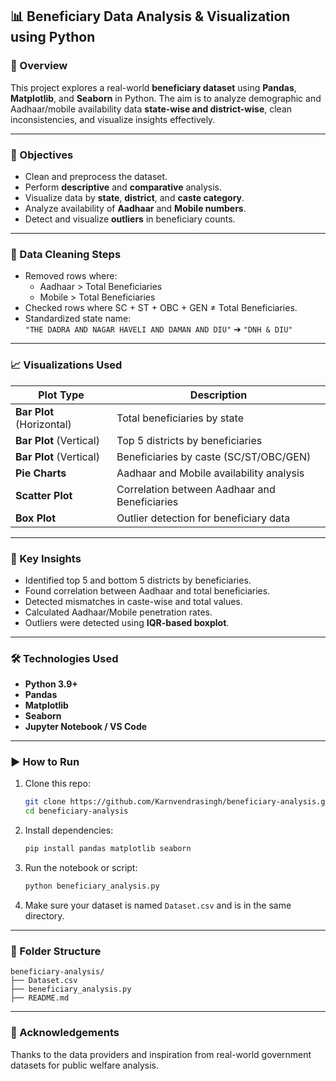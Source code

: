 
## 📊 Beneficiary Data Analysis & Visualization using Python

### 📝 Overview
This project explores a real-world **beneficiary dataset** using **Pandas**, **Matplotlib**, and **Seaborn** in Python. The aim is to analyze demographic and Aadhaar/mobile availability data **state-wise and district-wise**, clean inconsistencies, and visualize insights effectively.

---

### 🎯 Objectives
- Clean and preprocess the dataset.
- Perform **descriptive** and **comparative** analysis.
- Visualize data by **state**, **district**, and **caste category**.
- Analyze availability of **Aadhaar** and **Mobile numbers**.
- Detect and visualize **outliers** in beneficiary counts.

---

### 🧹 Data Cleaning Steps
- Removed rows where:
  - Aadhaar > Total Beneficiaries
  - Mobile > Total Beneficiaries
- Checked rows where SC + ST + OBC + GEN ≠ Total Beneficiaries.
- Standardized state name:  
  `"THE DADRA AND NAGAR HAVELI AND DAMAN AND DIU"` ➔ `"DNH & DIU"`

---

### 📈 Visualizations Used
| Plot Type     | Description |
|---------------|-------------|
| **Bar Plot** (Horizontal) | Total beneficiaries by state |
| **Bar Plot** (Vertical)   | Top 5 districts by beneficiaries |
| **Bar Plot** (Vertical)   | Beneficiaries by caste (SC/ST/OBC/GEN) |
| **Pie Charts**            | Aadhaar and Mobile availability analysis |
| **Scatter Plot**          | Correlation between Aadhaar and Beneficiaries |
| **Box Plot**              | Outlier detection for beneficiary data |

---

### 📌 Key Insights
- Identified top 5 and bottom 5 districts by beneficiaries.
- Found correlation between Aadhaar and total beneficiaries.
- Detected mismatches in caste-wise and total values.
- Calculated Aadhaar/Mobile penetration rates.
- Outliers were detected using **IQR-based boxplot**.

---

### 🛠️ Technologies Used
- **Python 3.9+**
- **Pandas**
- **Matplotlib**
- **Seaborn**
- **Jupyter Notebook / VS Code**

---

### ▶️ How to Run
1. Clone this repo:
   ```bash
   git clone https://github.com/Karnvendrasingh/beneficiary-analysis.git
   cd beneficiary-analysis
   ```
2. Install dependencies:
   ```bash
   pip install pandas matplotlib seaborn
   ```
3. Run the notebook or script:
   ```bash
   python beneficiary_analysis.py
   ```
4. Make sure your dataset is named `Dataset.csv` and is in the same directory.

---

### 📂 Folder Structure
```
beneficiary-analysis/
├── Dataset.csv
├── beneficiary_analysis.py
├── README.md
```

---

### 🙌 Acknowledgements
Thanks to the data providers and inspiration from real-world government datasets for public welfare analysis.
